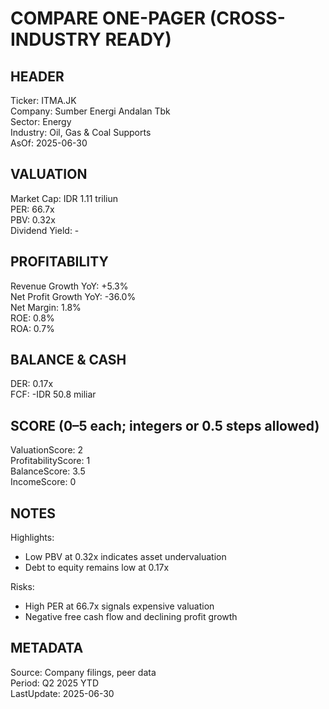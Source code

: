 # COMPARE ONE-PAGER (CROSS-INDUSTRY READY)

## HEADER
Ticker: ITMA.JK  
Company: Sumber Energi Andalan Tbk  
Sector: Energy  
Industry: Oil, Gas & Coal Supports  
AsOf: 2025-06-30

## VALUATION
Market Cap: IDR 1.11 triliun  
PER: 66.7x  
PBV: 0.32x  
Dividend Yield: -

## PROFITABILITY
Revenue Growth YoY: +5.3%  
Net Profit Growth YoY: -36.0%  
Net Margin: 1.8%  
ROE: 0.8%  
ROA: 0.7%

## BALANCE & CASH
DER: 0.17x  
FCF: -IDR 50.8 miliar

## SCORE (0–5 each; integers or 0.5 steps allowed)
ValuationScore: 2  
ProfitabilityScore: 1  
BalanceScore: 3.5  
IncomeScore: 0

## NOTES
Highlights:
- Low PBV at 0.32x indicates asset undervaluation
- Debt to equity remains low at 0.17x

Risks:
- High PER at 66.7x signals expensive valuation
- Negative free cash flow and declining profit growth

## METADATA
Source: Company filings, peer data  
Period: Q2 2025 YTD  
LastUpdate: 2025-06-30